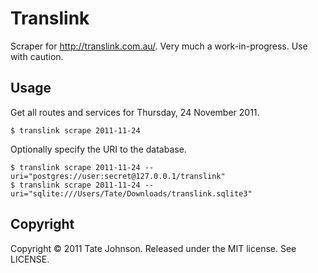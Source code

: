 # Translink

Scraper for http://translink.com.au/. Very much a work-in-progress. Use with caution.

## Usage

Get all routes and services for Thursday, 24 November 2011.

    $ translink scrape 2011-11-24
    
Optionally specify the URI to the database.

    $ translink scrape 2011-11-24 --uri="postgres://user:secret@127.0.0.1/translink"
    $ translink scrape 2011-11-24 --uri="sqlite:///Users/Tate/Downloads/translink.sqlite3"

## Copyright

Copyright © 2011 Tate Johnson. Released under the MIT license. See LICENSE.
